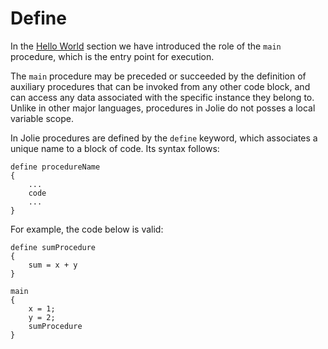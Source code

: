 # Define

In the [Hello World](../../getting-started/hello_world.md) section we have introduced the role of the `main` procedure, which is the entry point for execution.

The `main` procedure may be preceded or succeeded by the definition of auxiliary procedures that can be invoked from any other code block, and can access any data associated with the specific instance they belong to. Unlike in other major languages, procedures in Jolie do not posses a local variable scope.

In Jolie procedures are defined by the `define` keyword, which associates a unique name to a block of code. Its syntax follows:

```jolie
define procedureName 
{
    ...
    code
    ...
}
```

For example, the code below is valid:

```jolie
define sumProcedure
{
    sum = x + y    
}

main
{
    x = 1;
    y = 2;
    sumProcedure    
}
```
